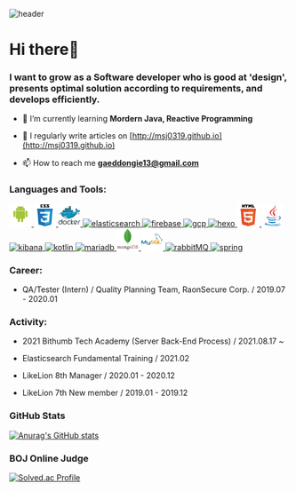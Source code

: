 ![header](https://capsule-render.vercel.app/api?type=waving&color=84C0C6&fontColor=FFFFFF&text=Seungjae's%20GitHub%&fontSize=35&height=250&fontAlign=70)
<h1 align="left">Hi there👋</h1>

<h3 align="left">I want to grow as a Software developer who is good at 'design', presents optimal solution according to requirements, and develops efficiently.</h3>

- 🌱 I’m currently learning **Mordern Java, Reactive Programming**

- 📝 I regularly write articles on [http://msj0319.github.io](http://msj0319.github.io)

- 📫 How to reach me **gaeddongie13@gmail.com**


<h3 align="left">Languages and Tools:</h3>
<p align="left"> <a href="https://developer.android.com" target="_blank"> <img src="https://raw.githubusercontent.com/devicons/devicon/master/icons/android/android-original-wordmark.svg" alt="android" width="40" height="40"/> </a> <a href="https://www.w3schools.com/css/" target="_blank"> <img src="https://raw.githubusercontent.com/devicons/devicon/master/icons/css3/css3-original-wordmark.svg" alt="css3" width="40" height="40"/> </a> <a href="https://www.docker.com/" target="_blank"> <img src="https://raw.githubusercontent.com/devicons/devicon/master/icons/docker/docker-original-wordmark.svg" alt="docker" width="40" height="40"/> </a> <a href="https://www.elastic.co" target="_blank"> <img src="https://www.vectorlogo.zone/logos/elastic/elastic-icon.svg" alt="elasticsearch" width="40" height="40"/> </a> <a href="https://firebase.google.com/" target="_blank"> <img src="https://www.vectorlogo.zone/logos/firebase/firebase-icon.svg" alt="firebase" width="40" height="40"/> </a> <a href="https://cloud.google.com" target="_blank"> <img src="https://www.vectorlogo.zone/logos/google_cloud/google_cloud-icon.svg" alt="gcp" width="40" height="40"/> </a> <a href="hexo.io/" target="_blank"> <img src="https://www.vectorlogo.zone/logos/hexoio/hexoio-icon.svg" alt="hexo" width="40" height="40"/> </a> <a href="https://www.w3.org/html/" target="_blank"> <img src="https://raw.githubusercontent.com/devicons/devicon/master/icons/html5/html5-original-wordmark.svg" alt="html5" width="40" height="40"/> </a> <a href="https://www.java.com" target="_blank"> <img src="https://raw.githubusercontent.com/devicons/devicon/master/icons/java/java-original.svg" alt="java" width="40" height="40"/> </a> <a href="https://www.elastic.co/kibana" target="_blank"> <img src="https://www.vectorlogo.zone/logos/elasticco_kibana/elasticco_kibana-icon.svg" alt="kibana" width="40" height="40"/> </a> <a href="https://kotlinlang.org" target="_blank"> <img src="https://www.vectorlogo.zone/logos/kotlinlang/kotlinlang-icon.svg" alt="kotlin" width="40" height="40"/> </a> <a href="https://mariadb.org/" target="_blank"> <img src="https://www.vectorlogo.zone/logos/mariadb/mariadb-icon.svg" alt="mariadb" width="40" height="40"/> </a> <a href="https://www.mongodb.com/" target="_blank"> <img src="https://raw.githubusercontent.com/devicons/devicon/master/icons/mongodb/mongodb-original-wordmark.svg" alt="mongodb" width="40" height="40"/> </a> <a href="https://www.mysql.com/" target="_blank"> <img src="https://raw.githubusercontent.com/devicons/devicon/master/icons/mysql/mysql-original-wordmark.svg" alt="mysql" width="40" height="40"/> </a> <a href="https://www.rabbitmq.com" target="_blank"> <img src="https://www.vectorlogo.zone/logos/rabbitmq/rabbitmq-icon.svg" alt="rabbitMQ" width="40" height="40"/> </a> <a href="https://spring.io/" target="_blank"> <img src="https://www.vectorlogo.zone/logos/springio/springio-icon.svg" alt="spring" width="40" height="40"/> </a> </p>

<h3 align="left">Career:</h3>

- QA/Tester (Intern) / Quality Planning Team, RaonSecure Corp. / 2019.07 - 2020.01

<h3 align="left">Activity:</h3>

- 2021 Bithumb Tech Academy (Server Back-End Process) / 2021.08.17 ~
 
- Elasticsearch Fundamental Training / 2021.02

- LikeLion 8th Manager / 2020.01 - 2020.12
 
- LikeLion 7th New member / 2019.01 - 2019.12


<h3 align="left">GitHub Stats</h3>

[![Anurag's GitHub stats](https://github-readme-stats.vercel.app/api?username=msj0319&show_icons=true&theme=tokyonight)](https://github.com/anuraghazra/github-readme-stats) 

<h3 align="left">BOJ Online Judge</h3>

[![Solved.ac Profile](http://mazassumnida.wtf/api/v2/generate_badge?boj=msj0319)](https://solved.ac/msj0319/)
